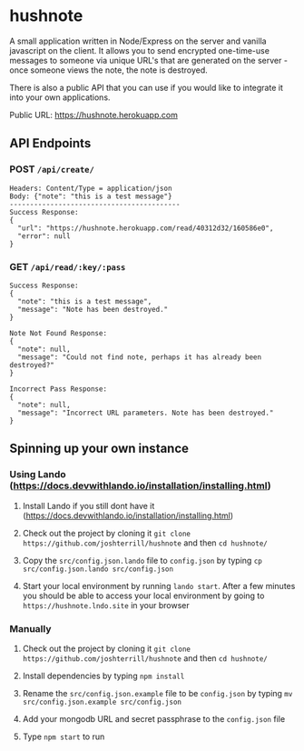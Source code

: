 # hushnote

A small application written in Node/Express on the server and vanilla javascript on the client. It allows you to send encrypted one-time-use messages to someone via unique URL's that are generated on the server - once someone views the note, the note is destroyed.

There is also a public API that you can use if you would like to integrate it into your own applications.

Public URL: https://hushnote.herokuapp.com

## API Endpoints

### POST `/api/create/`

```
Headers: Content/Type = application/json
Body: {"note": "this is a test message"}
------------------------------------------
Success Response:
{
  "url": "https://hushnote.herokuapp.com/read/40312d32/160586e0",
  "error": null
}
```

### GET `/api/read/:key/:pass`

```
Success Response:
{
  "note": "this is a test message",
  "message": "Note has been destroyed."
}

Note Not Found Response:
{
  "note": null,
  "message": "Could not find note, perhaps it has already been destroyed?"
}

Incorrect Pass Response:
{
  "note": null,
  "message": "Incorrect URL parameters. Note has been destroyed."
}
```

## Spinning up your own instance

### Using Lando (https://docs.devwithlando.io/installation/installing.html)

1. Install Lando if you still dont have it (https://docs.devwithlando.io/installation/installing.html)

2. Check out the project by cloning it `git clone https://github.com/joshterrill/hushnote` and then `cd hushnote/`

3. Copy the `src/config.json.lando` file to `config.json` by typing `cp src/config.json.lando src/config.json`

4. Start your local environment by running `lando start`. After a few minutes you should be able to access your local environment by going to `https://hushnote.lndo.site` in your browser

### Manually

1. Check out the project by cloning it `git clone https://github.com/joshterrill/hushnote` and then `cd hushnote/`

2. Install dependencies by typing `npm install`

3. Rename the `src/config.json.example` file to be `config.json` by typing `mv src/config.json.example src/config.json`

4. Add your mongodb URL and secret passphrase to the `config.json` file

5. Type `npm start` to run

